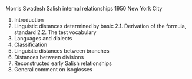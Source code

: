 Morris Swadesh
Salish internal relationships
1950 New York City

1. Introduction
2. Linguistic distances determined by basic
  2.1. Derivation of the formula, standard 
  2.2. The test vocabulary
3. Languages and dialects
4. Classification
5. Linguistic distances between branches 
6. Distances between divisions
7. Reconstructed early Salish relationships
8. General comment on isoglosses 
